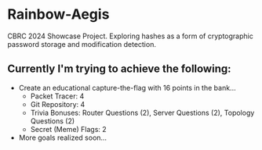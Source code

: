 # Rainbow-Aegis
CBRC 2024 Showcase Project. Exploring hashes as a form of cryptographic password storage and modification detection.
## Currently I'm trying to achieve the following:
- Create an educational capture-the-flag with 16 points in the bank...
  - Packet Tracer: 4
  - Git Repository: 4
  - Trivia Bonuses: Router Questions (2), Server Questions (2), Topology Questions (2)
  - Secret (Meme) Flags: 2
- More goals realized soon...
